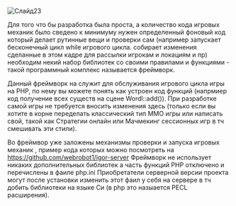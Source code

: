 ![Слайд23](https://github.com/webrobot1/webrobot1/assets/20768848/2d2673ec-09a7-4b4c-b1cd-bd18c163ab9b)


Для того что бы разработка была проста, а количество кода игровых механик было сведено к минимуму нужен определенный фоновый код который делает рутинные вещи и проверки сам (например запускает бесконечный цикл while игрового цикла. собирает изменения сделанные в этом кадре для рассылки игрокам и локациям и пр) необходим некий набор библиотек со своими правилами и функциями - такой программный комплекс называется фреймворк.

Данный фреймворк на служит для обслуживания игрового цикла игры на PHP, по нему вы можете понять как устроен код функций (напрмиер код получение всех существ на сцене Wordl::add()). При разработке самой игры не требуется вносить изменения здесь (только если вы хотите в корне переделать классический тип ММО игры или написать свой, такой как Стратегии онлайн или Мачмекинг сессионных игр в тч смешивать эти стили).

Во фреймвор уже заложены механизмы проверки и запуска игровых механик , пример кода которых можно посмотреть на https://github.com/webrobot1/igor-server
Фреймворк не использует никаких дополнительных библиотек а часть функций PHP отключено и перечислены в фаиле php.ini 
Приобретатели серверной версии проекта могут после установки изменить этот фаил у себя на сервере в тч добить библиотеки на языке Си (в php это назыается PECL расширения).
